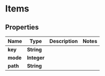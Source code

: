 

# Items


## Properties

| Name | Type | Description | Notes |
|------------ | ------------- | ------------- | -------------|
|**key** | **String** |  |  |
|**mode** | **Integer** |  |  |
|**path** | **String** |  |  |




